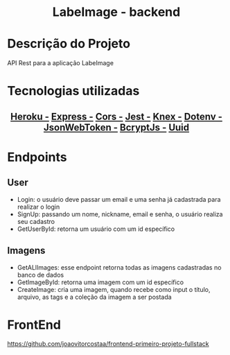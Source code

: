 <h1 align="center"> LabeImage - backend </h1>

# Descrição do Projeto
<p> API Rest para a aplicação LabeImage </p>

# Tecnologias utilizadas
<h2 align="center">
    <a href="https://devcenter.heroku.com/articles/heroku-cli">Heroku -</a>
    <a href="https://expressjs.com/">Express -</a>
    <a href="https://developer.mozilla.org/en-US/docs/Web/HTTP/CORS">Cors -</a>
    <a href="https://jestjs.io/"> Jest -</a>
    <a href="https://knexjs.org/"> Knex -</a>
    <a href="https://www.npmjs.com/package/dotenv"> Dotenv -</a>
    <a href="https://www.npmjs.com/package/jsonwebtoken"> JsonWebToken -</a>
    <a href="https://www.npmjs.com/package/bcrypt"> BcryptJs -</a>
    <a href="https://www.npmjs.com/package/uuid"> Uuid </a>
</h2>

# Endpoints
  ## User
<ul> 
   <li>Login: o usuário deve passar um email e uma senha já cadastrada para  realizar o login</li>
   <li>SignUp: passando um nome, nickname, email e senha, o usuário realiza seu cadastro</li>
   <li>GetUserById: retorna um usuário com um id específico</li>
</ul>

## Imagens
<ul> 
   <li>GetALlImages: esse endpoint retorna todas as imagens cadastradas no banco de dados</li>
   <li>GetImageById: retorna uma imagem com um id específico</li>
   <li>CreateImage: cria uma imagem, quando recebe como input o título, arquivo, as tags e a coleção da imagem a ser postada</li>
</ul>

# FrontEnd

<a> https://github.com/joaovitorcostaa/frontend-primeiro-projeto-fullstack </a>
